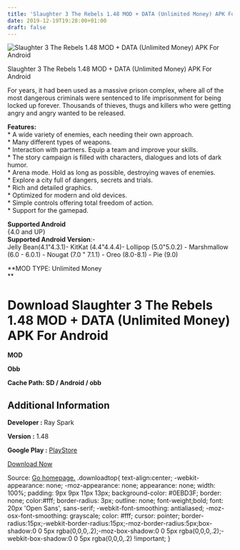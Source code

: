 ```yaml
---
title: 'Slaughter 3 The Rebels 1.48 MOD + DATA (Unlimited Money) APK For Android'
date: 2019-12-19T19:28:00+01:00
draft: false
---
```


![Slaughter 3 The Rebels 1.48 MOD + DATA (Unlimited Money) APK For Android](https://i1.wp.com/apkhome.net/wp-content/uploads/2019/12/Slaughter-3-The-Rebels-1.48-MOD-DATA-Unlimited-Money.png "Slaughter 3 The Rebels 1.48 MOD + DATA (Unlimited Money) APK For Android")

  

Slaughter 3 The Rebels 1.48 MOD + DATA (Unlimited Money) APK For Android

For years, it had been used as a massive prison complex, where all of the most dangerous criminals were sentenced to life imprisonment for being locked up forever. Thousands of thieves, thugs and killers who were getting angry and angry wanted to be released.

**Features:**  
\* A wide variety of enemies, each needing their own approach.  
\* Many different types of weapons.  
\* Interaction with partners. Equip a team and improve your skills.  
\* The story campaign is filled with characters, dialogues and lots of dark humor.  
\* Arena mode. Hold as long as possible, destroying waves of enemies.  
\* Explore a city full of dangers, secrets and trials.  
\* Rich and detailed graphics.  
\* Optimized for modern and old devices.  
\* Simple controls offering total freedom of action.  
\* Support for the gamepad.

**Supported Android**  
{4.0 and UP}  
**Supported Android Version**:-  
Jelly Bean(4.1"4.3.1)- KitKat (4.4"4.4.4)- Lollipop (5.0"5.0.2) - Marshmallow (6.0 - 6.0.1) - Nougat (7.0 " 7.1.1) - Oreo (8.0-8.1) - Pie (9.0)

**MOD TYPE: Unlimited Money  
**

Download Slaughter 3 The Rebels 1.48 MOD + DATA (Unlimited Money) APK For Android
=================================================================================

**MOD**

**Obb**

**Cache Path: SD / Android / obb**

Additional Information
----------------------

**Developer :** Ray Spark

**Version :** 1.48

**Google Play :** [PlayStore](https://play.google.com/store/apps/details?id=com.venomizedArt.SlaughterRebels)

  

[Download Now](https://store4app.co/post/slaughter-3-the-rebels-1-48-mod-data-unlimited-money-apk-for-android_1576779921)

  
Source: [Go homepage.](https://store4app.co/post/slaughter-3-the-rebels-1-48-mod-data-unlimited-money-apk-for-android_1576779921) .downloadtop{ text-align:center; -webkit-appearance: none; -moz-appearance: none; appearance: none; width: 100%; padding: 9px 9px 11px 13px; background-color: #0EBD3F; border: none; color:#fff; border-radius: 3px; outline: none; font-weight;bold; font: 20px 'Open Sans', sans-serif; -webkit-font-smoothing: antialiased; -moz-osx-font-smoothing: grayscale; color: #fff; cursor: pointer; border-radius:15px;-webkit-border-radius:15px;-moz-border-radius:5px;box-shadow:0 0 5px rgba(0,0,0,.2);-moz-box-shadow:0 0 5px rgba(0,0,0,.2);-webkit-box-shadow:0 0 5px rgba(0,0,0,.2) !important; }